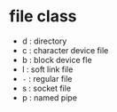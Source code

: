 # file class 
+ d : directory
+ c : character device file
+ b : block device fle 
+ l : soft link file 
+ `-` : regular file 
+ s : socket file 
+ p : named pipe 